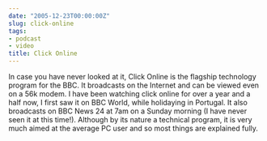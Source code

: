 ```yaml
---
date: "2005-12-23T00:00:00Z"
slug: click-online
tags:
- podcast
- video
title: Click Online
---
```


In case you have never looked at it, Click Online is the flagship  technology
program for the BBC. It broadcasts on the Internet and can  be viewed even on
a 56k modem. I have been watching click online for  over a year and a half
now, I first saw it on BBC World, while holidaying  in Portugal. It also
broadcasts on BBC News 24 at 7am on a Sunday morning  (I have never seen it at
this time!). Although by its nature a technical  program, it is very much
aimed at the average PC user and so most things  are explained fully.